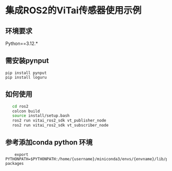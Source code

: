 # 集成ROS2的ViTai传感器使用示例


## 环境要求

Python==3.12.*

## 需安装pynput
```
pip install pynput
pip install loguru
```

## 如何使用

```bash
   cd ros2
   colcon build
   source install/setup.bash
   ros2 run vitai_ros2_sdk vt_publisher_node
   ros2 run vitai_ros2_sdk vt_subscriber_node
```

## 参考添加conda python 环境

```
    export PYTHONPATH=$PYTHONPATH:/home/{username}/miniconda3/envs/{envname}/lib/python3.12/site-packages 
```




